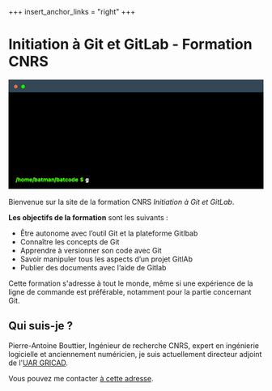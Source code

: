 +++
insert_anchor_links = "right"
+++



# Initiation à Git et GitLab - Formation CNRS

![](images/terminal.gif)

Bienvenue sur la site de la formation CNRS *Initiation à Git et GitLab*. 

**Les objectifs de la formation** sont les suivants : 

- Être autonome avec l’outil Git et la plateforme Gitlbab 
- Connaître les concepts de Git
- Apprendre à versionner son code avec Git
- Savoir manipuler tous les aspects d’un projet GitlAb
- Publier des documents avec l’aide de Gitlab

Cette formation s'adresse à tout le monde, même si une expérience de la ligne de commande est préférable, notamment pour la partie concernant Git. 

## Qui suis-je ? 

Pierre-Antoine Bouttier, Ingénieur de recherche CNRS, expert en ingénierie logicielle et anciennement numéricien, je suis actuellement directeur adjoint de l'[UAR GRICAD](https://gricad.univ-grenoble-alpes.fr). 

Vous pouvez me contacter [à cette adresse](mailto:pierre-antoine.bouttier@univ-grenoble-alpes.fr). 